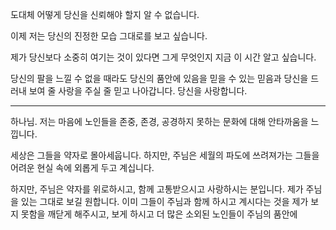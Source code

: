 도대체 어떻게 당신을 신뢰해야 할지 알 수 없습니다.

이제 저는 당신의 진정한 모습 그대로를 보고 싶습니다.

제가 당신보다 소중히 여기는 것이 있다면 그게 무엇인지 지금 이 시간 알고 싶습니다.

당신의 팔을 느낄 수 없을 때라도 당신의 품안에 있음을 믿을 수 있는 믿음과 당신을 드러내 보여 줄 사랑을 주실 줄 믿고 나아갑니다. 당신을 사랑합니다.

---
하나님. 저는 마음에 노인들을 존중, 존경, 공경하지 못하는 문화에 대해 안타까움을 느낍니다.

세상은 그들을 약자로 몰아세웁니다. 하지만, 주님은 세월의 파도에 쓰려져가는 그들을 어려운 현실 속에 외롭게 두고 계십니다.

하지만, 주님은 약자를 위로하시고, 함께 고통받으시고 사랑하시는 분입니다. 제가 주님을 있는 그대로 보길 원합니다.
이미 그들이 주님과 함께 하시고 계시다는 것을 제가 보지 못함을 깨닫게 해주시고, 보게 하시고 더 많은 소외된 노인들이 주님의 품안에